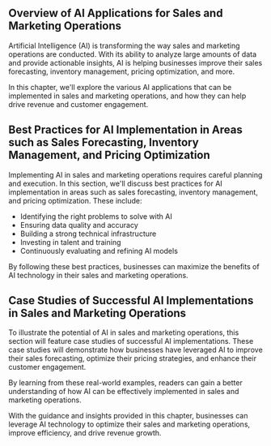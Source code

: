 
Overview of AI Applications for Sales and Marketing Operations
--------------------------------------------------------------

Artificial Intelligence (AI) is transforming the way sales and marketing operations are conducted. With its ability to analyze large amounts of data and provide actionable insights, AI is helping businesses improve their sales forecasting, inventory management, pricing optimization, and more.

In this chapter, we'll explore the various AI applications that can be implemented in sales and marketing operations, and how they can help drive revenue and customer engagement.

Best Practices for AI Implementation in Areas such as Sales Forecasting, Inventory Management, and Pricing Optimization
-----------------------------------------------------------------------------------------------------------------------

Implementing AI in sales and marketing operations requires careful planning and execution. In this section, we'll discuss best practices for AI implementation in areas such as sales forecasting, inventory management, and pricing optimization. These include:

* Identifying the right problems to solve with AI
* Ensuring data quality and accuracy
* Building a strong technical infrastructure
* Investing in talent and training
* Continuously evaluating and refining AI models

By following these best practices, businesses can maximize the benefits of AI technology in their sales and marketing operations.

Case Studies of Successful AI Implementations in Sales and Marketing Operations
-------------------------------------------------------------------------------

To illustrate the potential of AI in sales and marketing operations, this section will feature case studies of successful AI implementations. These case studies will demonstrate how businesses have leveraged AI to improve their sales forecasting, optimize their pricing strategies, and enhance their customer engagement.

By learning from these real-world examples, readers can gain a better understanding of how AI can be effectively implemented in sales and marketing operations.

With the guidance and insights provided in this chapter, businesses can leverage AI technology to optimize their sales and marketing operations, improve efficiency, and drive revenue growth.
